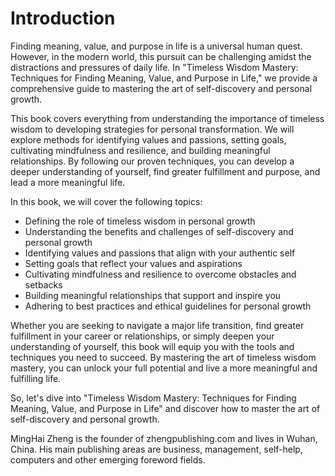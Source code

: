 # Introduction

Finding meaning, value, and purpose in life is a universal human quest. However, in the modern world, this pursuit can be challenging amidst the distractions and pressures of daily life. In "Timeless Wisdom Mastery: Techniques for Finding Meaning, Value, and Purpose in Life," we provide a comprehensive guide to mastering the art of self-discovery and personal growth.

This book covers everything from understanding the importance of timeless wisdom to developing strategies for personal transformation. We will explore methods for identifying values and passions, setting goals, cultivating mindfulness and resilience, and building meaningful relationships. By following our proven techniques, you can develop a deeper understanding of yourself, find greater fulfillment and purpose, and lead a more meaningful life.

In this book, we will cover the following topics:

* Defining the role of timeless wisdom in personal growth
* Understanding the benefits and challenges of self-discovery and personal growth
* Identifying values and passions that align with your authentic self
* Setting goals that reflect your values and aspirations
* Cultivating mindfulness and resilience to overcome obstacles and setbacks
* Building meaningful relationships that support and inspire you
* Adhering to best practices and ethical guidelines for personal growth

Whether you are seeking to navigate a major life transition, find greater fulfillment in your career or relationships, or simply deepen your understanding of yourself, this book will equip you with the tools and techniques you need to succeed. By mastering the art of timeless wisdom mastery, you can unlock your full potential and live a more meaningful and fulfilling life.

So, let's dive into "Timeless Wisdom Mastery: Techniques for Finding Meaning, Value, and Purpose in Life" and discover how to master the art of self-discovery and personal growth.

MingHai Zheng is the founder of zhengpublishing.com and lives in Wuhan, China. His main publishing areas are business, management, self-help, computers and other emerging foreword fields.
